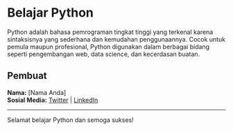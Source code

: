 # Belajar Python

Python adalah bahasa pemrograman tingkat tinggi yang terkenal karena sintaksisnya yang sederhana dan kemudahan penggunaannya. Cocok untuk pemula maupun profesional, Python digunakan dalam berbagai bidang seperti pengembangan web, data science, dan kecerdasan buatan.

## Pembuat
**Nama:** [Nama Anda]  
**Sosial Media:** [Twitter](https://twitter.com/username) | [LinkedIn](https://www.linkedin.com/in/username)

---

Selamat belajar Python dan semoga sukses!
